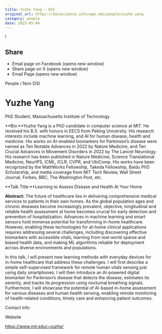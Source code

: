 ```yaml
---
title: Yuzhe Yang – DSI
original_url: https://datascience.uchicago.edu/people/yuzhe-yang
category: people
date: 2025-05-04
---
```


<!-- Table-like structure detected -->

!

## Share

* Email page on Facebook (opens new window)
* Share page on X (opens new window)
* Email Page (opens new window)

<!-- Table-like structure detected -->

People / Non-DSI

# Yuzhe Yang

PhD Student, Massachusetts Institute of Technology

**Bio:**Yuzhe Yang is a PhD candidate in computer science at MIT. He received his B.S. with honors in EECS from Peking University. His research interests include machine learning, and AI for human disease, health and medicine. His works on AI-enabled biomarkers for Parkinson’s disease were named as Ten Notable Advances in 2022 by Nature Medicine, and Ten Crucial Advances in Movement Disorders in 2022 by The Lancet Neurology. His research has been published in Nature Medicine, Science Translational Medicine, NeurIPS, ICML, ICLR, CVPR, and UbiComp. His works have been recognized by the MathWorks Fellowship, Takeda Fellowship, Baidu PhD Scholarship, and media coverage from MIT Tech Review, Wall Street Journal, Forbes, BBC, The Washington Post, etc.

**Talk Title:**Learning to Assess Disease and Health At Your Home

**Abstract:** The future of healthcare lies in delivering comprehensive medical services to patients in their own homes. As the global population ages and chronic diseases become increasingly prevalent, objective, longitudinal and reliable health assessment at home becomes crucial for early detection and prevention of hospitalization. Advances in machine learning and smart sensors hold immense potential for transforming in-home healthcare. However, enabling these technologies for at-home clinical applications requires addressing several challenges, including discovering effective biomarkers with accessible vitals, learning from real-world sparse and biased health data, and making ML algorithms reliable for deployment across diverse environments and populations.

In this talk, I will present new learning methods with everyday devices for in-home healthcare that address these challenges. I will first describe a simple self-supervised framework for remote human vitals sensing just using daily smartphones. I will then introduce an AI-powered digital biomarker for Parkinson’s disease that detects the disease, estimates its severity, and tracks its progression using nocturnal breathing signals. Furthermore, I will showcase the potential of AI-based in-home assessment for various diseases and human health sensing, enabling remote monitoring of health-related conditions, timely care and enhancing patient outcomes.

Contact Info

Website

<https://www.mit.edu/~yuzhe/>